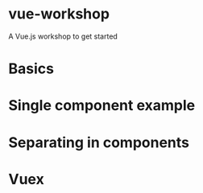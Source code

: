 # vue-workshop
A Vue.js workshop to get started




# Basics



# Single component example


# Separating in components


# Vuex
